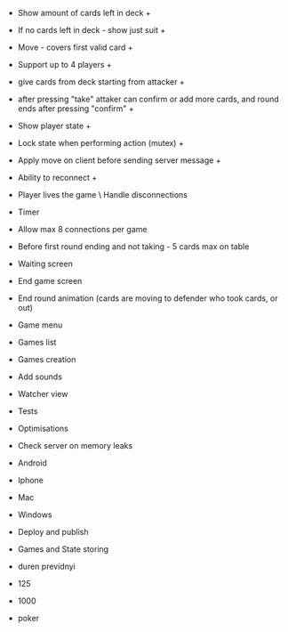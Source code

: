 - Show amount of cards left in deck +
- If no cards left in deck - show just suit +
- Move - covers first valid card +

- Support up to 4 players +
 - give cards from deck starting from attacker +
 - after pressing "take" attaker can confirm or add more cards, and round ends after pressing "confirm" +

- Show player state +

- Lock state when performing action (mutex) +

- Apply move on client before sending server message +

- Ability to reconnect +
- Player lives the game \ Handle disconnections
- Timer
- Allow max 8 connections per game

- Before first round ending and not taking - 5 cards max on table

- Waiting screen
- End game screen
- End round animation (cards are moving to defender who took cards, or out)

- Game menu
- Games list
- Games creation
- Add sounds
- Watcher view

- Tests
- Optimisations
- Check server on memory leaks

- Android
- Iphone
- Mac
- Windows

- Deploy and publish

- Games and State storing


- duren previdnyi
- 125
- 1000
- poker
